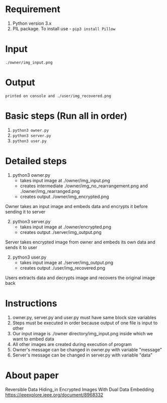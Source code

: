 # Requirement #

1. Python version 3.x
2. PIL package. To install use - ```pip3 install Pillow```


# Input #
    ./owner/img_input.png

# Output #
    printed on console and ./user/img_recovered.png

# Basic steps (Run all in order) #

1. ```python3 owner.py```
2. ```python3 server.py```
3. ```python3 user.py```


# Detailed steps #

1. python3 owner.py
    - takes input image at ./owner/img_input.png
    - creates intermediate ./owner/img_no_rearrangement.png and ./owner/img_rearranged.png
    - creates output ./owner/img_encrypted.png

Owner takes an input image and embeds data and encrypts it before sending it to server

2. python3 server.py
    - takes input image at ./owner/encrypted.png
    - creates output ./server/img_output.png

Server takes encrypted image from owner and embeds its own data and sends it to user

2. python3 user.py
    - takes input image at ./server/img_output.png
    - creates output ./user/img_recovered.png

Users extracts data and decrypts image and recovers the original image back


# Instructions #

1. owner.py, server.py and user.py must have same block size variables
2. Steps must be executed in order because output of one file is input to other
3. Our input image is ./owner directory/img_input.png inside which we want to embed data
4. All other images are created during execution of program
5. Owner's message can be changed in owner.py with variable "message"
5. Server's message can be changed in server.py with variable "data"

# About paper #

Reversible Data Hiding_in Encrypted Images With Dual Data Embedding
https://ieeexplore.ieee.org/document/8968332
